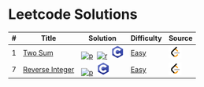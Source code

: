 #  Leetcode Solutions



| #    | Title                | Solution                                         | Difficulty        |  Source  |
| ----| ------------      | ----------------------------------          | ----------        | ----------   |
| 1    | [Two Sum][1] | [![p]][1sp]&nbsp;&nbsp;[![r]][1sr]&nbsp;&nbsp;[![c]][1sc]       | [Easy][e]         | [![l]][1l]     |
| 7 | [Reverse Integer][7] | [![p]][7sp]&nbsp;&nbsp;[![c]][7sc] |[Easy][e]  |[![l]][7l]  |

[p]:./ico/python.ico
[r]:./ico/rust.ico
[l]:./ico/leetcode.png
[c]:./ico/c.png

[e]:./Easy
[m]:./Medium
[h]:./Hard

[1]:./Easy/0001-Two%20Sum/README.md#1-two-sum

[7]:./Easy/0007-Reverse%20Interger/README.md#7-reverse-Interger

[1sc]:./Easy/0001-Two%20Sum/README.md#solutions-c
[1sp]:./Easy/0001-Two%20Sum/README.md#solutions-python
[1sr]:./Easy/0001-Two%20Sum/README.md#solutions-rust

[7sc]:./Easy/0007-Reverse%20Interger/README.md#solutions-c
[7sp]:./Easy/0007-Reverse%20Interger/README.md#solutions-python

[1l]:https://leetcode.com/problems/two-sum/
[7l]:https://leetcode.com/problems/reverse-integer/

 

